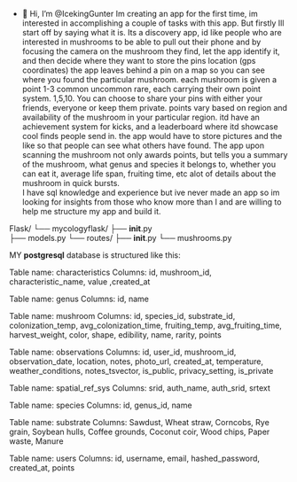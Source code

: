 - 👋 Hi, I’m @IcekingGunter
Im creating an app for the first time, im interested in accomplishing a couple of tasks with this app.  But firstly Ill start off by
saying what it is.  Its a discovery app, id like people who are interested in mushrooms to be able to pull out their phone
and by focusing the camera on the mushroom they find, let the app identify it, and then decide where they want to store the pins location
(gps coordinates)  the app leaves behind a pin on a map so you can see where you found the particular mushroom.
each mushroom is given a point 1-3 common uncommon rare, each carrying their own point system. 1,5,10.
You can choose to share your pins with either your friends, everyone or keep them private.
points vary based on region and availability of the mushroom in your particular region.
itd have an achievement system for kicks, and a leaderboard where itd showcase cool finds people send in.
the app would have to store pictures and the like so that people can see what others have found.
The app upon scanning the mushroom not only awards points, but tells you a summary of the mushroom, what genus and species it belongs to,
whether you can eat it, average life span, fruiting time, etc alot of details about the mushroom in quick bursts.  
I have sql knowledge and experience but ive never made an app so im looking for insights from those who know more than I and are willing to help me structure my app and build it.

Flask/
└── mycologyflask/
    ├── __init__.py  
    ├── models.py
    └── routes/
        ├── __init__.py
        └── mushrooms.py

MY **postgresql** database is structured like this:

Table name:  characteristics
Columns: id, mushroom_id, characteristic_name, value ,created_at

Table name: genus
Columns: id, name

Table name: mushroom
Columns: id, species_id, substrate_id, colonization_temp, avg_colonization_time, fruiting_temp, avg_fruiting_time, harvest_weight, color, shape, edibility, name, rarity, points

Table name: observations
Columns: id, user_id, mushroom_id, observation_date, location, notes, photo_url, created_at, temperature, weather_conditions, notes_tsvector, is_public, privacy_setting, is_private

Table name: spatial_ref_sys
Columns: srid, auth_name, auth_srid, srtext

Table name: species
Columns: id, genus_id, name

Table name: substrate
Columns: Sawdust, Wheat straw, Corncobs, Rye grain, Soybean hulls, Coffee grounds, Coconut coir, Wood chips, Paper waste, Manure

Table name: users
Columns: id, username, email, hashed_password, created_at, points
